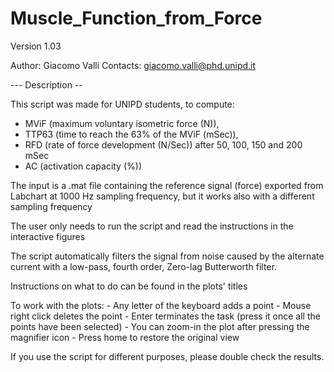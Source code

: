# Muscle_Function_from_Force
Version 1.03

Author: Giacomo Valli
Contacts: giacomo.valli@phd.unipd.it

--- Description --

This script was made for UNIPD students, to compute:
- MViF (maximum voluntary isometric force (N)),
- TTP63 (time to reach the 63% of the MViF (mSec)),
- RFD (rate of force development (N/Sec)) after 50, 100, 150 and 200 mSec
- AC (activation capacity (%))

The input is a .mat file containing the reference signal (force)
exported from Labchart at 1000 Hz sampling frequency, but it works also with 
a different sampling frequency

The user only needs to run the script and read the instructions in the interactive figures

The script automatically filters the signal from noise caused by the alternate current
with a low-pass, fourth order, Zero-lag Butterworth filter.

Instructions on what to do can be found in the plots' titles

To work with the plots:
    - Any letter of the keyboard adds a point
    - Mouse right click deletes the point
    - Enter terminates the task (press it once all the points have been selected)
    - You can zoom-in the plot after pressing the magnifier icon
    - Press home to restore the original view

If you use the script for different purposes, please double check the results.
